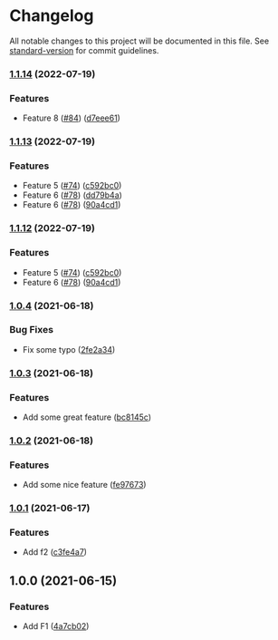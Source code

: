 # Changelog

All notable changes to this project will be documented in this file. See [standard-version](https://github.com/conventional-changelog/standard-version) for commit guidelines.

### [1.1.14](https://github.com/jonatasdaniel/changelog-test/compare/v1.1.13...v1.1.14) (2022-07-19)


### Features

* Feature 8 ([#84](https://github.com/jonatasdaniel/changelog-test/issues/84)) ([d7eee61](https://github.com/jonatasdaniel/changelog-test/commit/d7eee6124335684d6799ccf4cdde06b516cc248a))

### [1.1.13](https://github.com/jonatasdaniel/changelog-test/compare/v1.0.4...v1.1.13) (2022-07-19)


### Features

* Feature 5 ([#74](https://github.com/jonatasdaniel/changelog-test/issues/74)) ([c592bc0](https://github.com/jonatasdaniel/changelog-test/commit/c592bc00117c443892429bfa0252668a7a488373))
* Feature 6 ([#78](https://github.com/jonatasdaniel/changelog-test/issues/78)) ([dd79b4a](https://github.com/jonatasdaniel/changelog-test/commit/dd79b4af7cf6b7b64fae205fe86a49d0500214fc))
* Feature 6 ([#78](https://github.com/jonatasdaniel/changelog-test/issues/78)) ([90a4cd1](https://github.com/jonatasdaniel/changelog-test/commit/90a4cd1e55f76b92161430bda37abb2871c82a1b))

### [1.1.12](https://github.com/jonatasdaniel/changelog-test/compare/v1.0.4...v1.1.12) (2022-07-19)


### Features

* Feature 5 ([#74](https://github.com/jonatasdaniel/changelog-test/issues/74)) ([c592bc0](https://github.com/jonatasdaniel/changelog-test/commit/c592bc00117c443892429bfa0252668a7a488373))
* Feature 6 ([#78](https://github.com/jonatasdaniel/changelog-test/issues/78)) ([90a4cd1](https://github.com/jonatasdaniel/changelog-test/commit/90a4cd1e55f76b92161430bda37abb2871c82a1b))

### [1.0.4](https://github.com/jonatasdaniel/changelog-test/compare/v1.0.3...v1.0.4) (2021-06-18)


### Bug Fixes

* Fix some typo ([2fe2a34](https://github.com/jonatasdaniel/changelog-test/commit/2fe2a34248ba95c90d6baefea4a55765ab4744ca))

### [1.0.3](https://github.com/jonatasdaniel/changelog-test/compare/v1.0.2...v1.0.3) (2021-06-18)


### Features

* Add some great feature ([bc8145c](https://github.com/jonatasdaniel/changelog-test/commit/bc8145cbaae2507e5d668e0c2a1c34eca03c61c6))

### [1.0.2](https://github.com/jonatasdaniel/changelog-test/compare/v1.0.1...v1.0.2) (2021-06-18)


### Features

* Add some nice feature ([fe97673](https://github.com/jonatasdaniel/changelog-test/commit/fe9767327cb76d89505830b2514be10f1dec1896))

### [1.0.1](https://github.com/jonatasdaniel/changelog-test/compare/v1.0.0...v1.0.1) (2021-06-17)


### Features

* Add f2 ([c3fe4a7](https://github.com/jonatasdaniel/changelog-test/commit/c3fe4a7a51918d49f104f5453ef0bb095dd929fb))

## 1.0.0 (2021-06-15)


### Features

* Add F1 ([4a7cb02](https://github.com/jonatasdaniel/changelog-test/commit/4a7cb025bca675843c1131fcb86fe5d4f72b3e7b))

